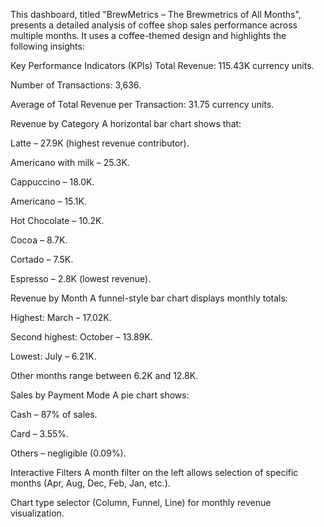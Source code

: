 This dashboard, titled "BrewMetrics – The Brewmetrics of All Months", presents a detailed analysis of coffee shop sales performance across multiple months. It uses a coffee-themed design and highlights the following insights:

Key Performance Indicators (KPIs)
Total Revenue: 115.43K currency units.

Number of Transactions: 3,636.

Average of Total Revenue per Transaction: 31.75 currency units.

Revenue by Category
A horizontal bar chart shows that:

Latte – 27.9K (highest revenue contributor).

Americano with milk – 25.3K.

Cappuccino – 18.0K.

Americano – 15.1K.

Hot Chocolate – 10.2K.

Cocoa – 8.7K.

Cortado – 7.5K.

Espresso – 2.8K (lowest revenue).

Revenue by Month
A funnel-style bar chart displays monthly totals:

Highest: March – 17.02K.

Second highest: October – 13.89K.

Lowest: July – 6.21K.

Other months range between 6.2K and 12.8K.

Sales by Payment Mode
A pie chart shows:

Cash – 87% of sales.

Card – 3.55%.

Others – negligible (0.09%).

Interactive Filters
A month filter on the left allows selection of specific months (Apr, Aug, Dec, Feb, Jan, etc.).

Chart type selector (Column, Funnel, Line) for monthly revenue visualization.
